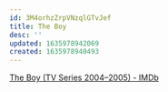 ```yaml
---
id: 3M4orhzZrpVNzqlGTvJef
title: The Boy
desc: ''
updated: 1635978942069
created: 1635978940493
---
```


[The Boy (TV Series 2004–2005) - IMDb](https://www.imdb.com/title/tt0926891/)